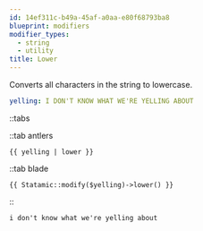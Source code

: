 ```yaml
---
id: 14ef311c-b49a-45af-a0aa-e80f68793ba8
blueprint: modifiers
modifier_types:
  - string
  - utility
title: Lower
---
```

Converts all characters in the string to lowercase.

```yaml
yelling: I DON'T KNOW WHAT WE'RE YELLING ABOUT
```

::tabs

::tab antlers
```antlers
{{ yelling | lower }}
```
::tab blade
```blade
{{ Statamic::modify($yelling)->lower() }}
```
::

```html
i don't know what we're yelling about
```
